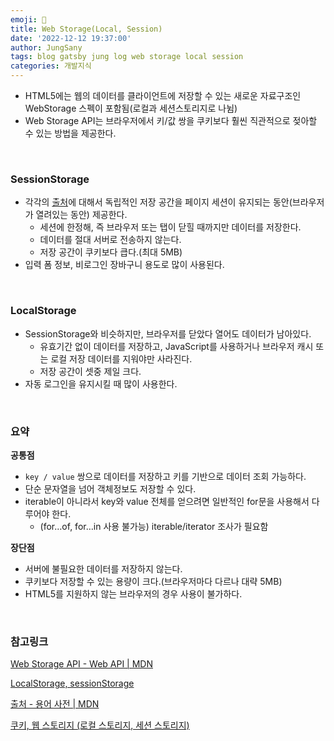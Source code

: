 ```yaml
---
emoji: 💾
title: Web Storage(Local, Session)
date: '2022-12-12 19:37:00'
author: JungSany
tags: blog gatsby jung log web storage local session
categories: 개발지식
---
```


- HTML5에는 웹의 데이터를 클라이언트에 저장할 수 있는 새로운 자료구조인 WebStorage 스펙이 포함됨(로컬과 세션스토리지로 나뉨)
- Web Storage API는 브라우저에서 키/값 쌍을 쿠키보다 훨씬 직관적으로 젖아할 수 있는 방법을 제공한다.

<br/>

### SessionStorage

- 각각의 [출처](https://developer.mozilla.org/ko/docs/Glossary/Origin)에 대해서 독립적인 저장 공간을 페이지 세션이 유지되는 동안(브라우저가 열려있는 동안) 제공한다.
  - 세션에 한정해, 즉 브라우저 또는 탭이 닫힐 때까지만 데이터를 저장한다.
  - 데이터를 절대 서버로 전송하지 않는다.
  - 저장 공간이 쿠키보다 큽다.(최대 5MB)
- 입력 폼 정보, 비로그인 장바구니 용도로 많이 사용된다.

<br/>

### LocalStorage

- SessionStorage와 비슷하지만, 브라우저를 닫았다 열어도 데이터가 남아있다.
  - 유효기간 없이 데이터를 저장하고, JavaScript를 사용하거나 브라우저 캐시 또는 로컬 저장 데이터를 지워야만 사라진다.
  - 저장 공간이 셋중 제일 크다.
- 자동 로그인을 유지시킬 때 많이 사용한다.

<br/>

### 요약

**공통점**

- `key / value` 쌍으로 데이터를 저장하고 키를 기반으로 데이터 조회 가능하다.
- 단순 문자열을 넘어 객체정보도 저장할 수 있다.
- iterable이 아니라서 key와 value 전체를 얻으려면 일반적인 for문을 사용해서 다루어야 한다.
  - (for…of, for…in 사용 불가능) iterable/iterator 조사가 필요함

**장단점**

- 서버에 불필요한 데이터를 저장하지 않는다.
- 쿠키보다 저장할 수 있는 용량이 크다.(브라우저마다 다르나 대략 5MB)
- HTML5를 지원하지 않는 브라우저의 경우 사용이 불가하다.

<br/>

### 참고링크

[Web Storage API - Web API | MDN](https://developer.mozilla.org/ko/docs/Web/API/Web_Storage_API)

[LocalStorage, sessionStorage](https://javascript.info/localstorage#sessionstorage)

[출처 - 용어 사전 | MDN](https://developer.mozilla.org/ko/docs/Glossary/Origin)

[쿠키, 웹 스토리지 (로컬 스토리지, 세션 스토리지)](https://velog.io/@dorazi/%EC%BF%A0%ED%82%A4-%EC%9B%B9-%EC%8A%A4%ED%86%A0%EB%A6%AC%EC%A7%80-%EB%A1%9C%EC%BB%AC-%EC%8A%A4%ED%86%A0%EB%A6%AC%EC%A7%80-%EC%84%B8%EC%85%98-%EC%8A%A4%ED%86%A0%EB%A6%AC%EC%A7%80)

<br/>

```toc

```
